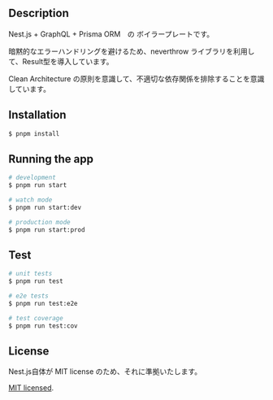 ## Description

Nest.js + GraphQL + Prisma ORM　の ボイラープレートです。  

暗黙的なエラーハンドリングを避けるため、neverthrow ライブラリを利用して、Result型を導入しています。

Clean Architecture の原則を意識して、不適切な依存関係を排除することを意識しています。  

## Installation

```bash
$ pnpm install
```

## Running the app

```bash
# development
$ pnpm run start

# watch mode
$ pnpm run start:dev

# production mode
$ pnpm run start:prod
```

## Test

```bash
# unit tests
$ pnpm run test

# e2e tests
$ pnpm run test:e2e

# test coverage
$ pnpm run test:cov
```

## License

Nest.js自体が MIT license のため、それに準拠いたします。

[MIT licensed](LICENSE).
